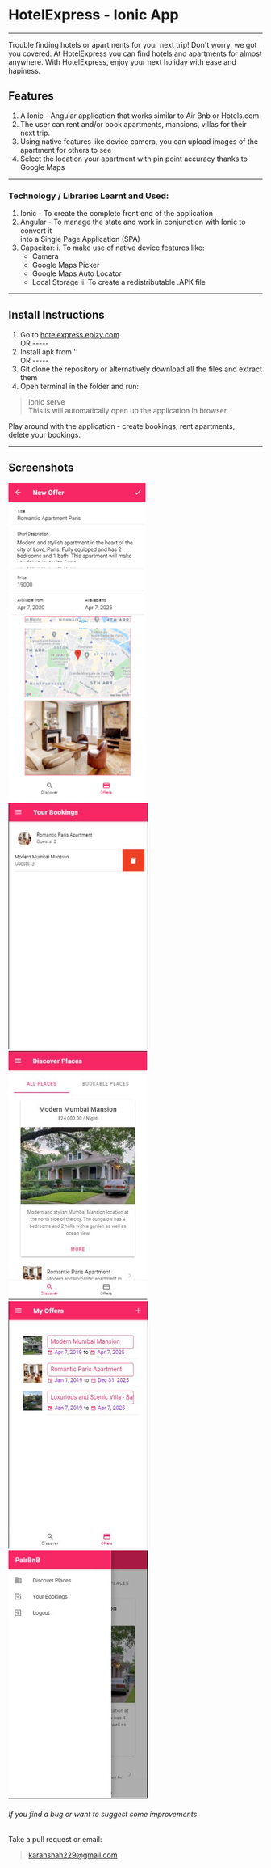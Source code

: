 # HotelExpress - Ionic App

---

Trouble finding hotels or apartments for your next trip!
Don't worry, we got you covered. At HotelExpress you can find hotels and apartments for almost anywhere.
With HotelExpress, enjoy your next holiday with ease and hapiness.


## Features

1. A Ionic - Angular application that works similar to Air Bnb or Hotels.com
2. The user can rent and/or book apartments, mansions, villas for their next trip.
3. Using native features like device camera, you can upload images of the apartment for others to see
4. Select the location your apartment with pin point accuracy thanks to Google Maps

---

### Technology / Libraries Learnt and Used:
1. Ionic - To create the complete front end of the application
2. Angular - To manage the state and work in conjunction with Ionic to convert it  
into a Single Page Application (SPA)
3. Capacitor:
    i. To make use of native device features like:
    - Camera
    - Google Maps Picker
    - Google Maps Auto Locator
    - Local Storage
    ii. To create a redistributable .APK file

---

## Install Instructions

1. Go to [hotelexpress.epizy.com](https://www.hotelexpress.epizy.com "HotelExpress - Find hotels and apartments for your next trip")  
OR -----  
2. Install apk from ''  
OR -----  
3. Git clone the repository or alternatively download all the files and extract them
4. Open terminal in the folder and run:
> ionic serve  
This is will automatically open up the application in browser.  

Play around with the application - create bookings, rent apartments,  
delete your bookings.

---

## Screenshots

![alt text](https://github.com/karanshah229/HotelExpress-Ionic/blob/master/screenshots/add_offer.jpg "Add Offer")
![alt text](https://github.com/karanshah229/HotelExpress-Ionic/blob/master/screenshots/bookings.JPG "My Bookings")  
![alt text](https://github.com/karanshah229/HotelExpress-Ionic/blob/master/screenshots/discover_places.JPG "Discover Places")
![alt text](https://github.com/karanshah229/HotelExpress-Ionic/blob/master/screenshots/my_offers.JPG "My Offers")  
![alt text](https://github.com/karanshah229/HotelExpress-Ionic/blob/master/screenshots/side_nav_menu.JPG "Side Nav Menu")

###### If you find a bug or want to suggest some improvements
Take a pull request or email:
> karanshah229@gmail.com
